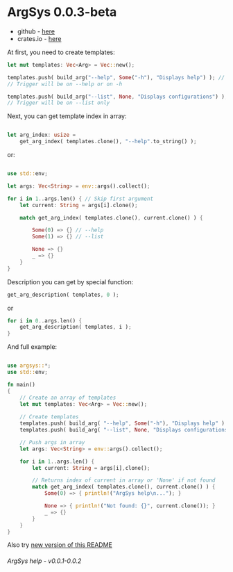 # ArgSys 0.0.3-beta

- github - [here](https://github.com/egevtech/argsys)
- crates.io - [here](https://crates.io/crates/argsys)

At first, you need to create templates:
``` rust
let mut templates: Vec<Arg> = Vec::new();

templates.push( build_arg("--help", Some("-h"), "Displays help") ); // example
// Trigger will be on --help or on -h

templates.push( build_arg("--list", None, "Displays configurations") ); // example
// Trigger will be on --list only
```
Next, you can get template index in array:
``` rust

let arg_index: usize = 
    get_arg_index( templates.clone(), "--help".to_string() );

```

or:

``` rust

use std::env;

let args: Vec<String> = env::args().collect();

for i in 1..args.len() { // Skip first argument
    let current: String = args[i].clone();

    match get_arg_index( templates.clone(), current.clone() ) {

        Some(0) => {} // --help
        Some(1) => {} // --list

        None => {}
        _ => {}
    }
}

```
Description you can get by special function:

```rust
get_arg_description( templates, 0 );
```
or
```rust
for i in 0..args.len() {
    get_arg_description( templates, i );
}
```

And full example:
``` rust

use argsys::*;
use std::env;

fn main() 
{
    // Create an array of templates
    let mut templates: Vec<Arg> = Vec::new();
    
    // Create templates
    templates.push( build_arg( "--help", Some("-h"), "Displays help" ) );
    templates.push( build_arg( "--list", None, "Displays configurations") );

    // Push args in array
    let args: Vec<String> = env::args().collect();

    for i in 1..args.len() {
        let current: String = args[i],clone();

        // Returns index of current in array or 'None' if not found
        match get_arg_index( templates.clone(), current.clone() ) {
            Some(0) => { println!("ArgSys help\n..."); }

            None => { println!("Not found: {}", current.clone()); }
            _ => {} 
        }
    }
}

```
Also try [new version of this README](funcs.md)

###### ArgSys help - v0.0.1-0.0.2